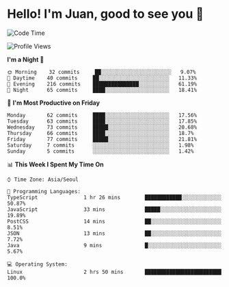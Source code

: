 # Hello! I'm Juan, good to see you 👋

<!--
**Y-k-Y/Y-k-Y** is a ✨ _special_ ✨ repository because its `README.md` (this file) appears on your GitHub profile.

Here are some ideas to get you started:

- 🔭 I’m currently working on ...
- 🌱 I’m currently learning ...
- 👯 I’m looking to collaborate on ...
- 🤔 I’m looking for help with ...
- 💬 Ask me about ...
- 📫 How to reach me: ...
- 😄 Pronouns: ...
- ⚡ Fun fact: ...
-->
<!--
![Profile views](https://gpvc.arturio.dev/Y-k-Y)

[![Omid Nikrah StackOverflow](https://github-readme-stackoverflow.vercel.app/?userID=9517076)](https://stackoverflow.com/users/9517076/i-have-10-fingers)
-->

<!--START_SECTION:waka-->
![Code Time](http://img.shields.io/badge/Code%20Time-0%20secs-blue)

![Profile Views](http://img.shields.io/badge/Profile%20Views-0-blue)

**I'm a Night 🦉** 

```text
🌞 Morning    32 commits     ██░░░░░░░░░░░░░░░░░░░░░░░   9.07% 
🌆 Daytime    40 commits     ██░░░░░░░░░░░░░░░░░░░░░░░   11.33% 
🌃 Evening    216 commits    ███████████████░░░░░░░░░░   61.19% 
🌙 Night      65 commits     ████░░░░░░░░░░░░░░░░░░░░░   18.41%

```
📅 **I'm Most Productive on Friday** 

```text
Monday       62 commits     ████░░░░░░░░░░░░░░░░░░░░░   17.56% 
Tuesday      63 commits     ████░░░░░░░░░░░░░░░░░░░░░   17.85% 
Wednesday    73 commits     █████░░░░░░░░░░░░░░░░░░░░   20.68% 
Thursday     66 commits     ████░░░░░░░░░░░░░░░░░░░░░   18.7% 
Friday       77 commits     █████░░░░░░░░░░░░░░░░░░░░   21.81% 
Saturday     7 commits      ░░░░░░░░░░░░░░░░░░░░░░░░░   1.98% 
Sunday       5 commits      ░░░░░░░░░░░░░░░░░░░░░░░░░   1.42%

```


📊 **This Week I Spent My Time On** 

```text
⌚︎ Time Zone: Asia/Seoul

💬 Programming Languages: 
TypeScript               1 hr 26 mins        ████████████░░░░░░░░░░░░░   50.87% 
JavaScript               33 mins             █████░░░░░░░░░░░░░░░░░░░░   19.89% 
PostCSS                  14 mins             ██░░░░░░░░░░░░░░░░░░░░░░░   8.51% 
JSON                     13 mins             ██░░░░░░░░░░░░░░░░░░░░░░░   7.72% 
Java                     9 mins              █░░░░░░░░░░░░░░░░░░░░░░░░   5.67%

💻 Operating System: 
Linux                    2 hrs 50 mins       █████████████████████████   100.0%

```


<!--END_SECTION:waka-->
